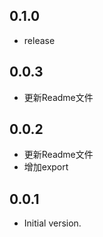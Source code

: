 ## 0.1.0
- release 

## 0.0.3
- 更新Readme文件

## 0.0.2
- 更新Readme文件
- 增加export

## 0.0.1
- Initial version.
